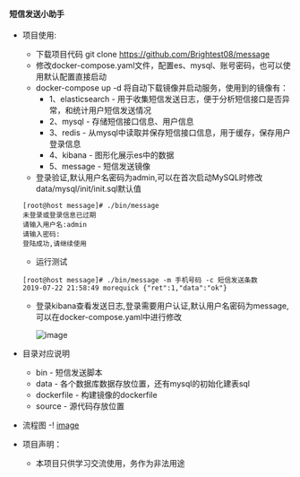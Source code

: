 #### 短信发送小助手

- 项目使用:
    - 下载项目代码 git clone https://github.com/Brightest08/message
    - 修改docker-compose.yaml文件，配置es、mysql、账号密码，也可以使用默认配置直接启动
    - docker-compose up -d 将自动下载镜像并启动服务，使用到的镜像有：
        - 1、elasticsearch - 用于收集短信发送日志，便于分析短信接口是否异常，和统计用户短信发送情况
        - 2、mysql - 存储短信接口信息、用户信息
        - 3、redis - 从mysql中读取并保存短信接口信息，用于缓存，保存用户登录信息
        - 4、kibana - 图形化展示es中的数据
        - 5、message - 短信发送镜像
    - 登录验证,默认用户名密码为admin,可以在首次启动MySQL时修改data/mysql/init/init.sql默认值
    ```
    [root@host message]# ./bin/message
    未登录或登录信息已过期
    请输入用户名:admin
    请输入密码:
    登陆成功,请继续使用
    ```
    - 运行测试 
    ```
    [root@host message]# ./bin/message -m 手机号码 -c 短信发送条数
    2019-07-22 21:58:49 morequick {"ret":1,"data":"ok"}
    ```
    - 登录kibana查看发送日志,登录需要用户认证,默认用户名密码为message,可以在docker-compose.yaml中进行修改
    
      ![image](https://github.com/Brightest08/test/blob/master/kibana.png)
	
- 目录对应说明
  - bin - 短信发送脚本
  - data - 各个数据库数据存放位置，还有mysql的初始化建表sql
  - dockerfile - 构建镜像的dockerfile
  - source - 源代码存放位置
  
- 流程图
  -! [image](https://github.com/Brightest08/test/blob/master/process.png)

- 项目声明：
  - 本项目只供学习交流使用，务作为非法用途
